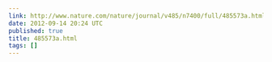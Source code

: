 ```yaml
---
link: http://www.nature.com/nature/journal/v485/n7400/full/485573a.html
date: 2012-09-14 20:24 UTC
published: true
title: 485573a.html
tags: []
---
```




